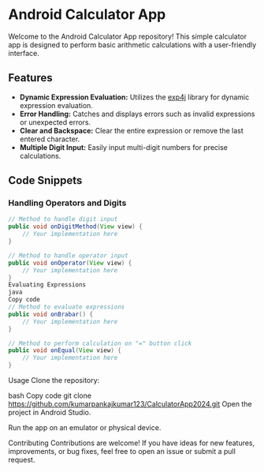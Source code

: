 # Android Calculator App

Welcome to the Android Calculator App repository! This simple calculator app is designed to perform basic arithmetic calculations with a user-friendly interface.

## Features

- **Dynamic Expression Evaluation:** Utilizes the [exp4j](https://www.objecthunter.net/exp4j/) library for dynamic expression evaluation.
- **Error Handling:** Catches and displays errors such as invalid expressions or unexpected errors.
- **Clear and Backspace:** Clear the entire expression or remove the last entered character.
- **Multiple Digit Input:** Easily input multi-digit numbers for precise calculations.

## Code Snippets

### Handling Operators and Digits

```java
// Method to handle digit input
public void onDigitMethod(View view) {
    // Your implementation here
}

// Method to handle operator input
public void onOperator(View view) {
    // Your implementation here
}
Evaluating Expressions
java
Copy code
// Method to evaluate expressions
public void onBrabar() {
    // Your implementation here
}

// Method to perform calculation on "=" button click
public void onEqual(View view) {
    // Your implementation here
}
```
Usage
Clone the repository:

bash
Copy code
git clone https://github.com/kumarpankajkumar123/CalculatorApp2024.git
Open the project in Android Studio.

Run the app on an emulator or physical device.

Contributing
Contributions are welcome! If you have ideas for new features, improvements, or bug fixes, feel free to open an issue or submit a pull request.
